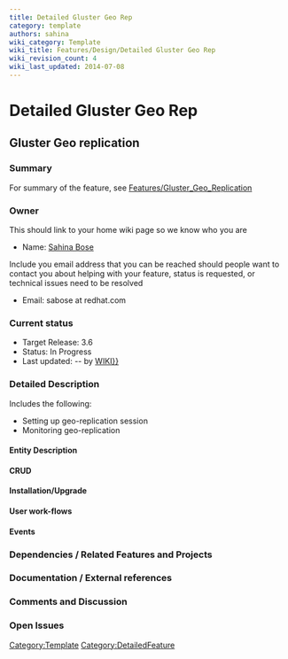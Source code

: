 ```yaml
---
title: Detailed Gluster Geo Rep
category: template
authors: sahina
wiki_category: Template
wiki_title: Features/Design/Detailed Gluster Geo Rep
wiki_revision_count: 4
wiki_last_updated: 2014-07-08
---
```


# Detailed Gluster Geo Rep

## Gluster Geo replication

### Summary

For summary of the feature, see [Features/Gluster_Geo_Replication](Features/Gluster_Geo_Replication)

### Owner

This should link to your home wiki page so we know who you are

*   Name: [ Sahina Bose](User:Sahina)

Include you email address that you can be reached should people want to contact you about helping with your feature, status is requested, or technical issues need to be resolved

*   Email: sabose at redhat.com

### Current status

*   Target Release: 3.6
*   Status: In Progress
*   Last updated: -- by [ WIKI}}](User:{{urlencode:{{REVISIONUSER}})

### Detailed Description

Includes the following:

*   Setting up geo-replication session
*   Monitoring geo-replication

#### Entity Description

#### CRUD

#### Installation/Upgrade

#### User work-flows

#### Events

### Dependencies / Related Features and Projects

### Documentation / External references

### Comments and Discussion

### Open Issues

<Category:Template> <Category:DetailedFeature>
